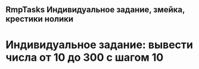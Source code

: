 ## RmpTasks Индивидуальное задание, змейка, крестики нолики
# Индивидуальное задание: вывести числа от 10 до 300 с шагом 10
